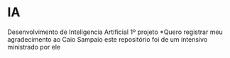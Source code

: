 # IA
Desenvolvimento de Inteligencia Artificial 1º projeto
*Quero registrar meu agradecimento ao Caio Sampaio este repositório foi de um intensivo ministrado por ele
